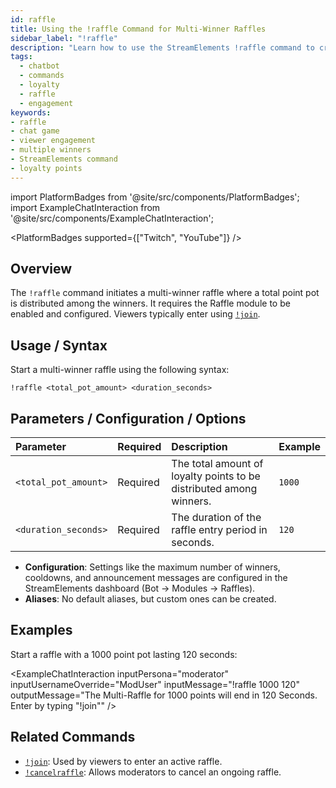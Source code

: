 ```yaml
---
id: raffle
title: Using the !raffle Command for Multi-Winner Raffles
sidebar_label: "!raffle"
description: "Learn how to use the StreamElements !raffle command to create engaging viewer raffles with multiple winners and point rewards."
tags:
  - chatbot
  - commands
  - loyalty
  - raffle
  - engagement
keywords:
- raffle
- chat game
- viewer engagement
- multiple winners
- StreamElements command
- loyalty points
---
```


import PlatformBadges from '@site/src/components/PlatformBadges';
import ExampleChatInteraction from '@site/src/components/ExampleChatInteraction';

<PlatformBadges supported={["Twitch", "YouTube"]} />

## Overview

The `!raffle` command initiates a multi-winner raffle where a total point pot is distributed among the winners. It requires the Raffle module to be enabled and configured. Viewers typically enter using [`!join`](mdc:join.md).

## Usage / Syntax

Start a multi-winner raffle using the following syntax:

```
!raffle <total_pot_amount> <duration_seconds>
```

## Parameters / Configuration / Options

| Parameter            | Required | Description                                                        | Example |
| :------------------- | :------- | :----------------------------------------------------------------- | :------ |
| `<total_pot_amount>` | Required | The total amount of loyalty points to be distributed among winners. | `1000`  |
| `<duration_seconds>` | Required | The duration of the raffle entry period in seconds.               | `120`   |

- **Configuration**: Settings like the maximum number of winners, cooldowns, and announcement messages are configured in the StreamElements dashboard (Bot -> Modules -> Raffles).
- **Aliases**: No default aliases, but custom ones can be created.

## Examples

Start a raffle with a 1000 point pot lasting 120 seconds:

<ExampleChatInteraction
  inputPersona="moderator"
  inputUsernameOverride="ModUser"
  inputMessage="!raffle 1000 120"
  outputMessage="The Multi-Raffle for 1000 points will end in 120 Seconds. Enter by typing \"!join\""
/>

## Related Commands

- [`!join`](join.md): Used by viewers to enter an active raffle.
- [`!cancelraffle`](cancelraffle.md): Allows moderators to cancel an ongoing raffle.
